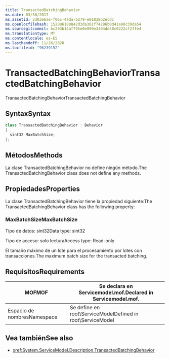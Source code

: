 ```yaml
---
title: TransactedBatchingBehavior
ms.date: 03/30/2017
ms.assetid: 2d03e6ae-f06c-4ada-b279-e01838b2ecdc
ms.openlocfilehash: 152886180842d3da301f74286b0d41a98c39da54
ms.sourcegitcommit: bc293b14af795e0e999e3304dd40c0222cf2ffe4
ms.translationtype: MT
ms.contentlocale: es-ES
ms.lasthandoff: 11/26/2020
ms.locfileid: "96239152"
---
```

# <a name="transactedbatchingbehavior"></a><span data-ttu-id="aa521-102">TransactedBatchingBehavior</span><span class="sxs-lookup"><span data-stu-id="aa521-102">TransactedBatchingBehavior</span></span>

<span data-ttu-id="aa521-103">TransactedBatchingBehavior</span><span class="sxs-lookup"><span data-stu-id="aa521-103">TransactedBatchingBehavior</span></span>  
  
## <a name="syntax"></a><span data-ttu-id="aa521-104">Syntax</span><span class="sxs-lookup"><span data-stu-id="aa521-104">Syntax</span></span>  
  
```csharp
class TransactedBatchingBehavior : Behavior  
{  
  sint32 MaxBatchSize;  
};  
```  
  
## <a name="methods"></a><span data-ttu-id="aa521-105">Métodos</span><span class="sxs-lookup"><span data-stu-id="aa521-105">Methods</span></span>  

 <span data-ttu-id="aa521-106">La clase TransactedBatchingBehavior no define ningún método.</span><span class="sxs-lookup"><span data-stu-id="aa521-106">The TransactedBatchingBehavior class does not define any methods.</span></span>  
  
## <a name="properties"></a><span data-ttu-id="aa521-107">Propiedades</span><span class="sxs-lookup"><span data-stu-id="aa521-107">Properties</span></span>  

 <span data-ttu-id="aa521-108">La clase TransactedBatchingBehavior tiene la propiedad siguiente:</span><span class="sxs-lookup"><span data-stu-id="aa521-108">The TransactedBatchingBehavior class has the following property:</span></span>  
  
### <a name="maxbatchsize"></a><span data-ttu-id="aa521-109">MaxBatchSize</span><span class="sxs-lookup"><span data-stu-id="aa521-109">MaxBatchSize</span></span>  

 <span data-ttu-id="aa521-110">Tipo de datos: sint32</span><span class="sxs-lookup"><span data-stu-id="aa521-110">Data type: sint32</span></span>  
  
 <span data-ttu-id="aa521-111">Tipo de acceso: solo lectura</span><span class="sxs-lookup"><span data-stu-id="aa521-111">Access type: Read-only</span></span>  
  
 <span data-ttu-id="aa521-112">El tamaño máximo de un lote para el procesamiento por lotes con transacciones.</span><span class="sxs-lookup"><span data-stu-id="aa521-112">The maximum batch size for the transacted batching.</span></span>  
  
## <a name="requirements"></a><span data-ttu-id="aa521-113">Requisitos</span><span class="sxs-lookup"><span data-stu-id="aa521-113">Requirements</span></span>  
  
|<span data-ttu-id="aa521-114">MOF</span><span class="sxs-lookup"><span data-stu-id="aa521-114">MOF</span></span>|<span data-ttu-id="aa521-115">Se declara en Servicemodel.mof.</span><span class="sxs-lookup"><span data-stu-id="aa521-115">Declared in Servicemodel.mof.</span></span>|  
|---------|-----------------------------------|  
|<span data-ttu-id="aa521-116">Espacio de nombres</span><span class="sxs-lookup"><span data-stu-id="aa521-116">Namespace</span></span>|<span data-ttu-id="aa521-117">Se define en root\ServiceModel</span><span class="sxs-lookup"><span data-stu-id="aa521-117">Defined in root\ServiceModel</span></span>|  
  
## <a name="see-also"></a><span data-ttu-id="aa521-118">Vea también</span><span class="sxs-lookup"><span data-stu-id="aa521-118">See also</span></span>

- <xref:System.ServiceModel.Description.TransactedBatchingBehavior>
